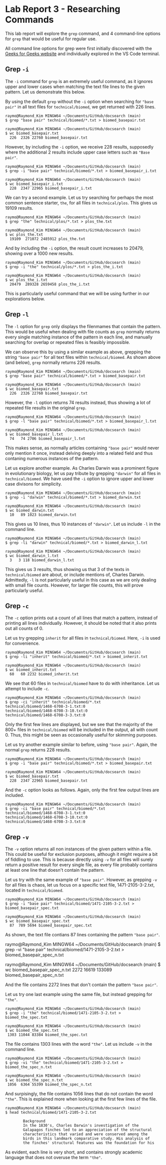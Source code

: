 # Lab Report 3 - Researching Commands

This lab report will explore the `grep` command, and 4 command-line options for `grep` that would be useful for regular use. 

All command line options for grep were first initially discovered with the [Geeks for Geeks website](https://www.geeksforgeeks.org/grep-command-in-unixlinux/) and individually explored in the VS Code terminal. 

## Grep `-i`

The `-i` command for `grep` is an extremely useful command, as it ignores upper and lower cases when matching the text file lines to the given pattern. Let us demonstrate this below. 

By using the default `grep` without the `-i` option when searching for `"base pair"` in all text files for `technical/biomed`, we get returned with 226 lines. 

    raymo@Raymond_Kim MINGW64 ~/Documents/GitHub/docsearch (main)
    $ grep "base pair" technical/biomed/*.txt > biomed_basepair.txt

    raymo@Raymond_Kim MINGW64 ~/Documents/GitHub/docsearch (main)
    $ wc biomed_basepair.txt
      226  2326 22760 biomed_basepair.txt

However, by including the `-i` option, we receive 228 results, supposedly where the additional 2 results include upper case letters such as `"Base pair"`. 

    raymo@Raymond_Kim MINGW64 ~/Documents/GitHub/docsearch (main)
    $ grep -i "base pair" technical/biomed/*.txt > biomed_basepair_i.txt

    raymo@Raymond_Kim MINGW64 ~/Documents/GitHub/docsearch (main)
    $ wc biomed_basepair_i.txt
      228  2347 22965 biomed_basepair_i.txt

We can try a second example. Let us try searching for perhaps the most common sentence starter, `the`, for all files in `technical/plos`. This gives us 19109 results. 

    raymo@Raymond_Kim MINGW64 ~/Documents/GitHub/docsearch (main)
    $ grep "the" technical/plos/*.txt > plos_the.txt

    raymo@Raymond_Kim MINGW64 ~/Documents/GitHub/docsearch (main)
    $ wc plos_the.txt
      19109  271072 2485912 plos_the.txt

And by including the `-i` option, the result count increases to 20479, showing over a 1000 new results. 

    raymo@Raymond_Kim MINGW64 ~/Documents/GitHub/docsearch (main)
    $ grep -i "the" technical/plos/*.txt > plos_the_i.txt

    raymo@Raymond_Kim MINGW64 ~/Documents/GitHub/docsearch (main)
    $ wc plos_the_i.txt
      20479  289328 2659458 plos_the_i.txt

This is particularly useful command that we will be using further in our explorations below. 

## Grep `-l`

The `-l` option for `grep` only displays the filenmames that contain the pattern. This would be useful when dealing with file counts as `grep` normally returns every single matching instance of the pattern in each line, and manually searching for overlap or repeated files is feasibly impossible. 

We can observe this by using a similar example as above, grepping the string `"base pair"` for all text files within `technical/biomed`. As shown above (and below), `grep` normally returns 226 results. 

    raymo@Raymond_Kim MINGW64 ~/Documents/GitHub/docsearch (main)
    $ grep "base pair" technical/biomed/*.txt > biomed_basepair.txt

    raymo@Raymond_Kim MINGW64 ~/Documents/GitHub/docsearch (main)
    $ wc biomed_basepair.txt
      226  2326 22760 biomed_basepair.txt

However, the `-l` option returns 74 results instead, thus showing a lot of repeated file results in the original `grep`. 

    raymo@Raymond_Kim MINGW64 ~/Documents/GitHub/docsearch (main)
    $ grep -l "base pair" technical/biomed/*.txt > biomed_basepair_l.txt

    raymo@Raymond_Kim MINGW64 ~/Documents/GitHub/docsearch (main)
    $ wc biomed_basepair_l.txt
      74   74 2706 biomed_basepair_l.txt

This makes sense, as normally articles containing `"base pair"` would never only mention it once, instead delving deeply into a related field and thus contaning numerous instances of the pattern. 

Let us explore another example. As Charles Darwin was a prominent figure in evolutionary biology, let us pay tribute by grepping `"darwin"` for all files in `technical/biomed`. We have used the `-i` option to ignore upper and lower case divisons for simplicity. 

    raymo@Raymond_Kim MINGW64 ~/Documents/GitHub/docsearch (main)
    $ grep -i "darwin" technical/biomed/*.txt > biomed_darwin.txt

    raymo@Raymond_Kim MINGW64 ~/Documents/GitHub/docsearch (main)
    $ wc biomed_darwin.txt
      10   89 1023 biomed_darwin.txt
      
This gives us 10 lines, thus 10 instances of `"darwin"`. Let us include `-l` in the command line.

    raymo@Raymond_Kim MINGW64 ~/Documents/GitHub/docsearch (main)
    $ grep -li "darwin" technical/biomed/*.txt > biomed_darwin_l.txt

    raymo@Raymond_Kim MINGW64 ~/Documents/GitHub/docsearch (main)
    $ wc biomed_darwin_l.txt
      3   3 118 biomed_darwin_l.txt

This gives us 3 results, thus showing us that 3 of the texts in `technical/biomed` are about, or include mentions of, Charles Darwin. Admittedly, `-l` is not particularly useful in this case as we are only dealing with small file counts. However, for larger file counts, this will prove particularly useful.

## Grep `-c`

The `-c` option prints out a count of all lines that match a pattern, instead of printing all lines individually. However, it should be noted that it also prints out all counts of 0.

Let us try grepping `inherit` for all files in `technical/biomed`. Here, `-i` is used for convenience. 

    raymo@Raymond_Kim MINGW64 ~/Documents/GitHub/docsearch (main)
    $ grep -li "inherit" technical/biomed/*.txt > biomed_inherit.txt

    raymo@Raymond_Kim MINGW64 ~/Documents/GitHub/docsearch (main)
    $ wc biomed_inherit.txt
      60   60 2232 biomed_inherit.txt

We see that 60 files in `technical/biomed` have to do with inheritance. Let us attempt to include `-c`.

    raymo@Raymond_Kim MINGW64 ~/Documents/GitHub/docsearch (main)
    $ grep -ci "inherit" technical/biomed/*.txt
    technical/biomed/1468-6708-3-1.txt:0
    technical/biomed/1468-6708-3-10.txt:0
    technical/biomed/1468-6708-3-3.txt:0
    
Only the first few lines are displayed, but we see that the majority of the 800+ files in `technical/biomed` will be included in the output, all with count 0. Thus, this might be seen as occasionally useful for skimming purposes. 

Let us try another example similar to before, using `"base pair"`. Again, the normal `grep` returns 228 results. 

    raymo@Raymond_Kim MINGW64 ~/Documents/GitHub/docsearch (main)
    $ grep -i "base pair" technical/biomed/*.txt > biomed_basepair.txt

    raymo@Raymond_Kim MINGW64 ~/Documents/GitHub/docsearch (main)
    $ wc biomed_basepair.txt
      228  2347 22965 biomed_basepair.txt
      
And the `-c` option looks as follows. Again, only the first few output lines are included. 

    raymo@Raymond_Kim MINGW64 ~/Documents/GitHub/docsearch (main)
    $ grep -ci "base pair" technical/biomed/*.txt
    technical/biomed/1468-6708-3-1.txt:0
    technical/biomed/1468-6708-3-10.txt:0
    technical/biomed/1468-6708-3-3.txt:0

## Grep `-v`

The `-v` option returns all non instances of the given pattern within a file. This could be useful for exclusion purposes, although it might require a bit of fiddling to use. This is because directly using `-v` for all files will surely return a positive result for every single file, as every file probably contains at least one line that doesn't contain the pattern. 

Let us try with the same example of `"base pair"`. However, as grepping `-v` for all files is chaos, let us focus on a specific text file, 1471-2105-3-2.txt, located in `technical/biomed`. 

    raymo@Raymond_Kim MINGW64 ~/Documents/GitHub/docsearch (main)
    $ grep -i "base pair" technical/biomed/1471-2105-3-2.txt > biomed_basepair_spec.txt

    raymo@Raymond_Kim MINGW64 ~/Documents/GitHub/docsearch (main)
    $ wc biomed_basepair_spec.txt
      87  789 5694 biomed_basepair_spec.txt
      
As shown, the text file contians 87 lines containing the pattern `"base pair"`. 

  raymo@Raymond_Kim MINGW64 ~/Documents/GitHub/docsearch (main)
  $ grep -vi "base pair" technical/biomed/1471-2105-3-2.txt > biomed_basepair_spec_n.txt

  raymo@Raymond_Kim MINGW64 ~/Documents/GitHub/docsearch (main)
  $ wc biomed_basepair_spec_n.txt
    2272  16619 133089 biomed_basepair_spec_n.txt
  
And the file contains 2272 lines that don't contain the pattern `"base pair"`. 

Let us try one last example using the same file, but instead grepping for `"the"`. 

    raymo@Raymond_Kim MINGW64 ~/Documents/GitHub/docsearch (main)
    $ grep -i "the" technical/biomed/1471-2105-3-2.txt > biomed_the_spec.txt

    raymo@Raymond_Kim MINGW64 ~/Documents/GitHub/docsearch (main)
    $ wc biomed_the_spec.txt
     1303 11044 83384 biomed_the_spec.txt
 
The file contains 1303 lines with the word `"the"`. Let us include `-v` in the command line. 

    raymo@Raymond_Kim MINGW64 ~/Documents/GitHub/docsearch (main)
    $ grep -vi "the" technical/biomed/1471-2105-3-2.txt > biomed_the_spec_n.txt

    raymo@Raymond_Kim MINGW64 ~/Documents/GitHub/docsearch (main)
    $ wc biomed_the_spec_n.txt
     1056  6364 55399 biomed_the_spec_n.txt
 
And surpisingly, the file contains 1056 lines that do not contain the word `"the"`. This is explained more when looking at the first few lines of the file. 

    raymo@Raymond_Kim MINGW64 ~/Documents/GitHub/docsearch (main)
    $ head technical/biomed/1471-2105-3-2.txt
    
            Background
            In the 1830's, Charles Darwin's investigation of the
            Galapagos finches led to an appreciation of the structural
            characteristics that varied and were conserved among the
            birds in this landmark comparative study. His analysis of
            the finches' structural features was the foundation for his

As evident, each line is very short, and contains strongly academic language that does not overuse the term `"the"`. 
